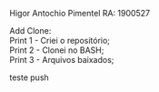 Higor Antochio Pimentel RA: 1900527

Add
Clone:  
Print 1 - Criei o repositório;  
Print 2 - Clonei no BASH;  
Print 3 - Arquivos baixados;  

teste push